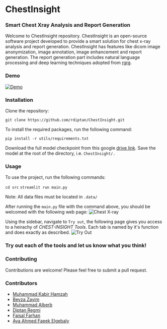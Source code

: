 # ChestInsight
### Smart Chest Xray Analysis and Report Generation

Welcome to ChestInsight repository. ChestInsight is an open-source software project developed to provide a smart solution for chest x-ray analysis and report generation. 
ChestInsight has features like dicom image anonymization, image annotation, image enhancement and report generation. The report generation part includes natural language processing and deep learning techniques adopted from [rgrg](https://github.com/ttanida/rgrg).
### Demo
[![Demo](https://res.cloudinary.com/marcomontalbano/image/upload/v1702408098/video_to_markdown/images/youtube--rrFM5Xi1lxg-c05b58ac6eb4c4700831b2b3070cd403.jpg)](https://youtu.be/rrFM5Xi1lxg "Demo")

### Installation
Clone the repository:

```git clone https://github.com/rdiptan/ChestInsight.git```

To install the required packages, run the following command:

```pip install -r utils/requirements.txt``` 

Download the full model checkpoint from this google [drive link](https://drive.google.com/file/d/1rDxqzOhjqydsOrITJrX0Rj1PAdMeP7Wy/view?usp=sharing).
Save the model at the root of the directory, i.e.
```ChestInsight/.```

### Usage

To use the project, run the following commands:

```cd src```
```streamlit run main.py``` 

Note: All data files must be located in ```.data/```

After running the ```main.py``` file with the command above, you should be welcomed with the following web page:
![Chest X-ray](./utils/homepage.jpg)

Using the sidebar, navigate to ```Try out```, the following page gives you access to a heirachy of *CHEST-INSIGHT Tools*. Each tab is named by it's function and does exactly as described.
![Try Out](./utils/tryout.jpg)

### Try out each of the tools and let us know what you think!
### Contributing

Contributions are welcome! Please feel free to submit a pull request.

### Contributors
- [Muhammad Kabir Hamzah](https://github.com/Marshall-mk)
- [Beyza Zayim](https://github.com/beyza17)
- [Muhammad Alberb](https://github.com/Muhammad-Al-Barbary)
- [Diptan Regmi](https://github.com/rdiptan)
- [Faisal Farhan](https://github.com/f-farhan)
- [Aya Ahmed Faeek Elgebaly](https://github.com/AYAELGEBALY)

